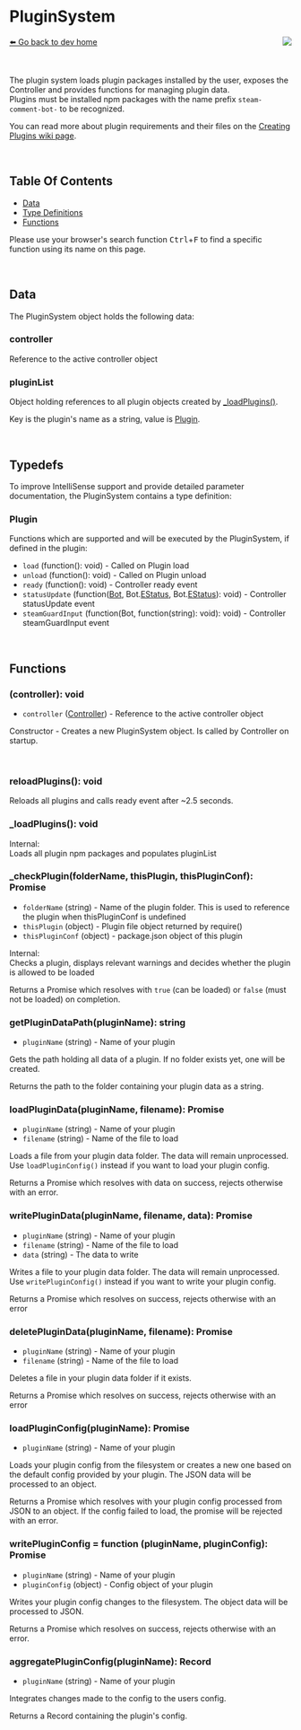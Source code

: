 # PluginSystem
[⬅️ Go back to dev home](../#readme) <a href="/src/pluginSystem/pluginSystem.js" target="_blank"><img align="right" src="https://img.shields.io/badge/<%2F>%20Source-darkcyan"></a>

&nbsp;

The plugin system loads plugin packages installed by the user, exposes the Controller and provides functions for managing plugin data.  
Plugins must be installed npm packages with the name prefix `steam-comment-bot-` to be recognized.

You can read more about plugin requirements and their files on the [Creating Plugins wiki page](../../wiki/creating_plugins.md).

&nbsp;

## Table Of Contents
- [Data](#data)
- [Type Definitions](#typedefs)
- [Functions](#functions)

Please use your browser's search function <kbd>Ctrl</kbd>+<kbd>F</kbd> to find a specific function using its name on this page.

&nbsp;

## Data
The PluginSystem object holds the following data:

### controller
Reference to the active controller object

### pluginList
Object holding references to all plugin objects created by [_loadPlugins()](#_loadPlugins()).  

Key is the plugin's name as a string, value is [Plugin](#plugin).

&nbsp;

## Typedefs
To improve IntelliSense support and provide detailed parameter documentation, the PluginSystem contains a type definition:

### Plugin
Functions which are supported and will be executed by the PluginSystem, if defined in the plugin:
- `load` (function(): void) - Called on Plugin load
- `unload` (function(): void) - Called on Plugin unload
- `ready` (function(): void) - Controller ready event
- `statusUpdate` (function([Bot](../bot/bot.md), Bot.[EStatus](/src/bot/EStatus.js), Bot.[EStatus](/src/bot/EStatus.js)): void) - Controller statusUpdate event
- `steamGuardInput` (function(Bot, function(string): void): void) - Controller steamGuardInput event

&nbsp;

## Functions

### (controller): void
- `controller` ([Controller](../controller/controller.md)) - Reference to the active controller object

Constructor - Creates a new PluginSystem object. Is called by Controller on startup.

&nbsp;

### reloadPlugins(): void
Reloads all plugins and calls ready event after ~2.5 seconds.

### _loadPlugins(): void
Internal:  
Loads all plugin npm packages and populates pluginList

### _checkPlugin(folderName, thisPlugin, thisPluginConf): Promise
- `folderName` (string) - Name of the plugin folder. This is used to reference the plugin when thisPluginConf is undefined
- `thisPlugin` (object) - Plugin file object returned by require()
- `thisPluginConf` (object) - package.json object of this plugin

Internal:  
Checks a plugin, displays relevant warnings and decides whether the plugin is allowed to be loaded

Returns a Promise which resolves with `true` (can be loaded) or `false` (must not be loaded) on completion.

### getPluginDataPath(pluginName): string
- `pluginName` (string) - Name of your plugin

Gets the path holding all data of a plugin. If no folder exists yet, one will be created.

Returns the path to the folder containing your plugin data as a string.

### loadPluginData(pluginName, filename): Promise
- `pluginName` (string) - Name of your plugin
- `filename` (string) - Name of the file to load

Loads a file from your plugin data folder. The data will remain unprocessed. Use `loadPluginConfig()` instead if you want to load your plugin config.

Returns a Promise which resolves with data on success, rejects otherwise with an error.

### writePluginData(pluginName, filename, data): Promise
- `pluginName` (string) - Name of your plugin
- `filename` (string) - Name of the file to load
- `data` (string) - The data to write

Writes a file to your plugin data folder. The data will remain unprocessed. Use `writePluginConfig()` instead if you want to write your plugin config.

Returns a Promise which resolves on success, rejects otherwise with an error

### deletePluginData(pluginName, filename): Promise
- `pluginName` (string) - Name of your plugin
- `filename` (string) - Name of the file to load

Deletes a file in your plugin data folder if it exists.

Returns a Promise which resolves on success, rejects otherwise with an error

### loadPluginConfig(pluginName): Promise
- `pluginName` (string) - Name of your plugin

Loads your plugin config from the filesystem or creates a new one based on the default config provided by your plugin. The JSON data will be processed to an object.

Returns a Promise which resolves with your plugin config processed from JSON to an object. If the config failed to load, the promise will be rejected with an error.

### writePluginConfig = function (pluginName, pluginConfig): Promise
- `pluginName` (string) - Name of your plugin
- `pluginConfig` (object) - Config object of your plugin

Writes your plugin config changes to the filesystem. The object data will be processed to JSON.

Returns a Promise which resolves on success, rejects otherwise with an error.

### aggregatePluginConfig(pluginName): Record
- `pluginName` (string) - Name of your plugin

Integrates changes made to the config to the users config.

Returns a Record containing the plugin's config.